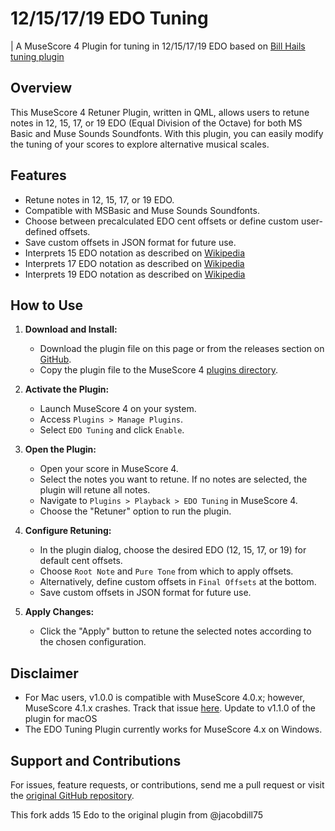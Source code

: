 # 12/15/17/19 EDO Tuning
| A MuseScore 4 Plugin for tuning in 12/15/17/19 EDO based on [Bill Hails tuning plugin](https://github.com/musescore/MuseScore/blob/4.0.1/share/plugins/tuning/tuning.qml)

## Overview

This MuseScore 4 Retuner Plugin, written in QML, allows users to retune notes in 12, 15, 17, or 19 EDO (Equal Division of the Octave) for both MS Basic and Muse Sounds Soundfonts. With this plugin, you can easily modify the tuning of your scores to explore alternative musical scales.

## Features

- Retune notes in 12, 15, 17, or 19 EDO.
- Compatible with MSBasic and Muse Sounds Soundfonts.
- Choose between precalculated EDO cent offsets or define custom user-defined offsets.
- Save custom offsets in JSON format for future use.
- Interprets 15 EDO notation as described on [Wikipedia](https://en.wikipedia.org/wiki/15_equal_temperament#Notation)
- Interprets 17 EDO notation as described on [Wikipedia](https://en.wikipedia.org/wiki/17_equal_temperament#Notation)
- Interprets 19 EDO notation as described on [Wikipedia](https://en.wikipedia.org/wiki/19_equal_temperament#Notation)

## How to Use

1. **Download and Install:**
   - Download the plugin file on this page or from the releases section on [GitHub](https://github.com/sanxofon/musescore-edo-tuning/releases).
   - Copy the plugin file to the MuseScore 4 [plugins directory](https://musescore.org/en/handbook/4/plugins#manage).

2. **Activate the Plugin:**
   - Launch MuseScore 4 on your system.
   - Access `Plugins > Manage Plugins`.
   - Select `EDO Tuning` and click `Enable`.

3. **Open the Plugin:**
   - Open your score in MuseScore 4.
   - Select the notes you want to retune. If no notes are selected, the plugin will retune all notes.
   - Navigate to `Plugins > Playback > EDO Tuning` in MuseScore 4.
   - Choose the "Retuner" option to run the plugin.

4. **Configure Retuning:**
   - In the plugin dialog, choose the desired EDO (12, 15, 17, or 19) for default cent offsets.
   - Choose `Root Note` and `Pure Tone` from which to apply offsets.
   - Alternatively, define custom offsets in `Final Offsets` at the bottom.
   - Save custom offsets in JSON format for future use.

5. **Apply Changes:**
   - Click the "Apply" button to retune the selected notes according to the chosen configuration.

## Disclaimer

- For Mac users, v1.0.0 is compatible with MuseScore 4.0.x; however, MuseScore 4.1.x crashes. Track that issue [here](https://github.com/musescore/MuseScore/issues/20380). Update to v1.1.0 of the plugin for macOS
- The EDO Tuning Plugin currently works for MuseScore 4.x on Windows.

## Support and Contributions

For issues, feature requests, or contributions, send me a pull request or visit the [original GitHub repository](https://github.com/jacobdill75/musescore-edo-tuning).

This fork adds 15 Edo to the original plugin from @jacobdill75

